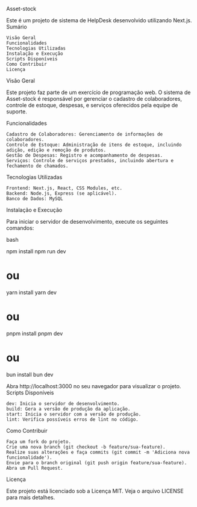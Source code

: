 Asset-stock

Este é um projeto de sistema de HelpDesk desenvolvido utilizando Next.js.
Sumário

    Visão Geral
    Funcionalidades
    Tecnologias Utilizadas
    Instalação e Execução
    Scripts Disponíveis
    Como Contribuir
    Licença

Visão Geral

Este projeto faz parte de um exercício de programação web. O sistema de Asset-stock é responsável por gerenciar o cadastro de colaboradores, controle de estoque, despesas, e serviços oferecidos pela equipe de suporte.

Funcionalidades

    Cadastro de Colaboradores: Gerenciamento de informações de colaboradores.
    Controle de Estoque: Administração de itens de estoque, incluindo adição, edição e remoção de produtos.
    Gestão de Despesas: Registro e acompanhamento de despesas.
    Serviços: Controle de serviços prestados, incluindo abertura e fechamento de chamados.

Tecnologias Utilizadas

    Frontend: Next.js, React, CSS Modules, etc.
    Backend: Node.js, Express (se aplicável).
    Banco de Dados: MySQL

Instalação e Execução

Para iniciar o servidor de desenvolvimento, execute os seguintes comandos:

bash

npm install
npm run dev
# ou
yarn install
yarn dev
# ou
pnpm install
pnpm dev
# ou
bun install
bun dev

Abra http://localhost:3000 no seu navegador para visualizar o projeto.
Scripts Disponíveis

    dev: Inicia o servidor de desenvolvimento.
    build: Gera a versão de produção da aplicação.
    start: Inicia o servidor com a versão de produção.
    lint: Verifica possíveis erros de lint no código.

Como Contribuir

    Faça um fork do projeto.
    Crie uma nova branch (git checkout -b feature/sua-feature).
    Realize suas alterações e faça commits (git commit -m 'Adiciona nova funcionalidade').
    Envie para o branch original (git push origin feature/sua-feature).
    Abra um Pull Request.

Licença

Este projeto está licenciado sob a Licença MIT. Veja o arquivo LICENSE para mais detalhes.
